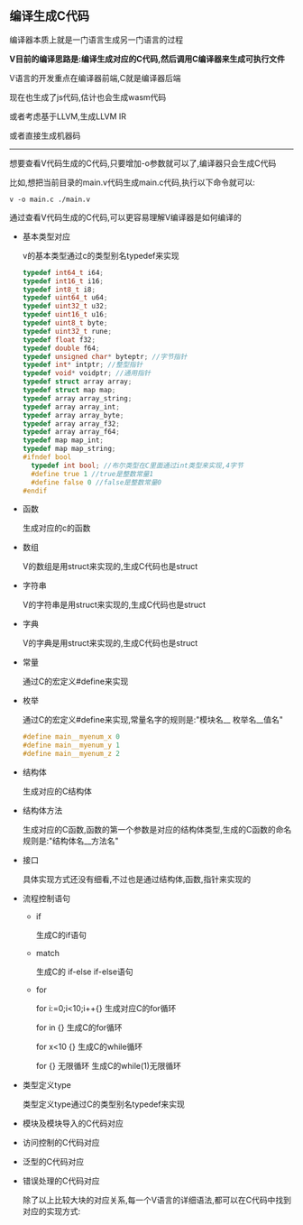## 编译生成C代码

编译器本质上就是一门语言生成另一门语言的过程

**V目前的编译思路是:编译生成对应的C代码,然后调用C编译器来生成可执行文件**

V语言的开发重点在编译器前端,C就是编译器后端

现在也生成了js代码,估计也会生成wasm代码

或者考虑基于LLVM,生成LLVM IR

或者直接生成机器码

------

想要查看V代码生成的C代码,只要增加-o参数就可以了,编译器只会生成C代码

比如,想把当前目录的main.v代码生成main.c代码,执行以下命令就可以:

```
v -o main.c ./main.v
```

通过查看V代码生成的C代码,可以更容易理解V编译器是如何编译的

- 基本类型对应

  v的基本类型通过c的类型别名typedef来实现

  ```C
  typedef int64_t i64;
  typedef int16_t i16;
  typedef int8_t i8;
  typedef uint64_t u64;
  typedef uint32_t u32;
  typedef uint16_t u16;
  typedef uint8_t byte;
  typedef uint32_t rune;
  typedef float f32;
  typedef double f64;
  typedef unsigned char* byteptr; //字节指针
  typedef int* intptr; //整型指针
  typedef void* voidptr; //通用指针
  typedef struct array array;
  typedef struct map map;
  typedef array array_string;
  typedef array array_int;
  typedef array array_byte;
  typedef array array_f32;
  typedef array array_f64;
  typedef map map_int;
  typedef map map_string;
  #ifndef bool
  	typedef int bool; //布尔类型在C里面通过int类型来实现,4字节
  	#define true 1 //true是整数常量1
  	#define false 0 //false是整数常量0
  #endif
  ```

- 函数

  生成对应的c的函数

- 数组

  V的数组是用struct来实现的,生成C代码也是struct

- 字符串

  V的字符串是用struct来实现的,生成C代码也是struct

- 字典

  V的字典是用struct来实现的,生成C代码也是struct

- 常量

  通过C的宏定义#define来实现

- 枚举

  通过C的宏定义#define来实现,常量名字的规则是:"模块名__ 枚举名__值名"

  ```c
  #define main__myenum_x 0
  #define main__myenum_y 1
  #define main__myenum_z 2
  ```

- 结构体

  生成对应的C结构体

- 结构体方法

  生成对应的C函数,函数的第一个参数是对应的结构体类型,生成的C函数的命名规则是:"结构体名__方法名"

- 接口

  具体实现方式还没有细看,不过也是通过结构体,函数,指针来实现的

- 流程控制语句

  - if

    生成C的if语句

  - match

    生成C的 if-else if-else语句

  - for

    for i:=0;i<10;i++{} 生成对应C的for循环

    for in {}  生成C的for循环

    for x<10 {}  生成C的while循环

    for {} 无限循环  生成C的while(1)无限循环

    

- 类型定义type

  类型定义type通过C的类型别名typedef来实现

  

- 模块及模块导入的C代码对应

  

- 访问控制的C代码对应

  

- 泛型的C代码对应

  

- 错误处理的C代码对应

  

  除了以上比较大块的对应关系,每一个V语言的详细语法,都可以在C代码中找到对应的实现方式: